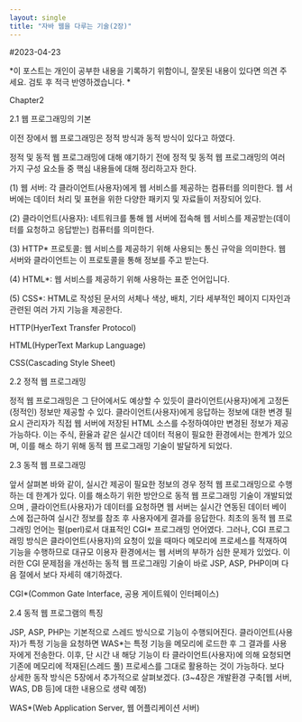 ```yaml
---
layout: single
title: "자바 웹을 다루는 기술(2장)" 
---
```


#2023-04-23

*이 포스트는 개인이 공부한 내용을 기록하기 위함이니, 잘못된 내용이 있다면 의견 주세요. 검토 후 적극 반영하겠습니다. *



Chapter2

2.1 웹 프로그래밍의 기본

이전 장에서 웹 프로그래밍은 정적 방식과 동적 방식이 있다고 하였다.

정적 및 동적 웹 프로그래밍에 대해 얘기하기 전에 정적 및 동적 웹 프로그래밍의 여러 가지 구성 요소들 중 핵심 내용들에 대해 정리하고자 한다.

(1) 웹 서버: 각 클라이언트(사용자)에게 웹 서비스를 제공하는 컴퓨터를 의미한다. 웹 서버에는 데이터 처리 및 표현을 위한 다양한 패키지 및 자료들이 저장되어 있다. 



(2) 클라이언트(사용자): 네트워크를 통해 웹 서버에 접속해 웹 서비스를 제공받는(데이터를 요청하고 응답받는) 컴퓨터를 의미한다.



(3) HTTP* 프로토콜: 웹 서비스를 제공하기 위해 사용되는 통신 규악을 의미한다. 웹 서버와 클라이언트는 이 프로토콜을 통해 정보를 주고 받는다.



(4) HTML*: 웹 서비스를 제공하기 위해 사용하는 표준 언어입니다. 



(5) CSS*: HTML로 작성된 문서의 서체나 색상, 배치, 기타 세부적인 페이지 디자인과 관련된 여러 가지 기능을 제공한다.



HTTP(HyerText Transfer Protocol)

HTML(HyperText Markup Language)

CSS(Cascading Style Sheet)



2.2 정적 웹 프로그래밍

정적 웹 프로그래밍은 그 단어에서도 예상할 수 있듯이 클라이언트(사용자)에게 고정돈(정적인) 정보만 제공할 수 있다. 클라이언트(사용자)에게 응답하는 정보에 대한 변경 필요시 관리자가 직접 웹 서버에 저장된 HTML 소스를 수정하여야만 변경된 정보가 제공 가능하다. 이는 주식, 환율과 같은 실시간 데이터 적용이 필요한 환경에서는 한계가 있으며, 이를 해소 하기 위해 동적 웹 프로그래밍 기술이 발달하게 되었다.



2.3 동적 웹 프로그래밍

 앞서 살펴본 바와 같이, 실시간 제공이 필요한 정보의 경우 정적 웹 프로그래밍으로 수행하는 데 한계가 있다. 이를 해소하기 위한 방안으로 동적 웹 프로그래밍 기술이 개발되었으며 , 클라이언트(사용자)가 데이터를 요청하면 웹 서버는 실시간 연동된 데이터 베이스에 접근하여 실시간 정보를 참조 후 사용자에게 결과를 응답한다. 최초의 동적 웹 프로그래밍 언어는 펄(perl)로서 대표적인 CGI* 프로그래밍 언어였다. 그러나, CGI 프로그래밍 방식은 클라이언트(사용자)의 요청이 있을 때마다 메모리에 프로세스를 적재하여 기능을 수행하므로 대규모 이용자 환경에서는 웹 서버의 부하가 심한 문제가 있었다. 이러한 CGI 문제점을 개선하는 동적 웹 프로그래밍 기술이 바로 JSP, ASP, PHP이며 다음 절에서 보다 자세히 얘기하겠다.

CGI*(Common Gate Interface, 공용 게이트웨이 인터페이스)



2.4 동적 웹 프로그램의 특징

JSP, ASP, PHP는 기본적으로 스레드 방식으로 기능이 수행되어진다. 클라이언트(사용자)가 특정 기능을 요청하면 WAS*는 특정 기능을 메모리에 로드한 후 그 결과를 사용자에게 전송한다. 이후, 단 시간 내 해당 기능이 타 클라이언트(사용자)에 의해 요청되면 기존에 메모리에 적재된(스레드 풀) 프로세스를 그대로 활용하는 것이 가능하다.  보다 상세한 동작 방식은 5장에서 추가적으로 살펴보겠다. (3~4장은 개발환경 구축[웹 서버, WAS, DB 등]에 대한 내용으로 생략 예정)

WAS*(Web Application Server, 웹 어플리케이션 서버)
